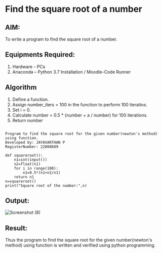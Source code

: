 # Find the square root of a number

## AIM:
To write a program to find the square root of a number.

## Equipments Required:
1. Hardware – PCs
2. Anaconda – Python 3.7 Installation / Moodle-Code Runner

## Algorithm
1. Define a function.
2. Assign number_iters = 100 in the function to perform 100 iteratios.
3. Set i = 0.
4. Calculate  number = 0.5 * (number + a / number) for 100 iterations.
5. Return number


```

Program to find the square root for the given number(newton's method) using function.
Developed by: JAYAVARTHAN P 
RegisterNumber: 22008689

def squareroot():
    n1=int(input())
    n2=float(n1)
    for i in range(100):
        n1=0.5*(n1+n2/n1)
    return n1
n=squareroot()
print("Square root of the number:",n)

```

## Output:

![Screenshot (8)](https://user-images.githubusercontent.com/121369281/212814064-a42b35d7-63ca-4f20-9625-21da6ca99b2b.png)


## Result:
Thus the program to find the square root for the given number(newton's method) using function is written and verified using python programming.
